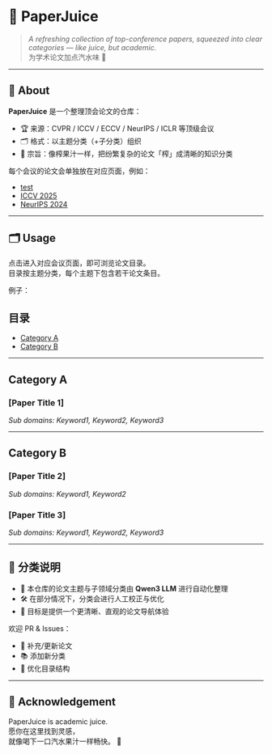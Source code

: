 # 🧃 PaperJuice

> *A refreshing collection of top-conference papers, squeezed into clear categories — like juice, but academic.*  
> 为学术论文加点汽水味 🍊

---

## 📖 About

**PaperJuice** 是一个整理顶会论文的仓库：  
- 🏆 来源：CVPR / ICCV / ECCV / NeurIPS / ICLR 等顶级会议  
- 🗂️ 格式：以主题分类（+子分类）组织  
- 🧃 宗旨：像榨果汁一样，把纷繁复杂的论文「榨」成清晰的知识分类  

每个会议的论文会单独放在对应页面，例如：  
- [test](./test.md)  
- [ICCV 2025](./ICCV2025.md)  
- [NeurIPS 2024](./NeurIPS2024.md)  

---

## 🗂️ Usage

点击进入对应会议页面，即可浏览论文目录。  
目录按主题分类，每个主题下包含若干论文条目。  

例子：  

## 目录

- [Category A](#category-a)
- [Category B](#category-b)

---

## Category A

### [Paper Title 1]  
_Sub domains: Keyword1, Keyword2, Keyword3_  

---

## Category B

### [Paper Title 2]  
_Sub domains: Keyword1, Keyword2_  

### [Paper Title 3]  
_Sub domains: Keyword1, Keyword2, Keyword3_  

---


## 🧠 分类说明

- 📌 本仓库的论文主题与子领域分类由 **Qwen3 LLM** 进行自动化整理  
- 🛠️ 在部分情况下，分类会进行人工校正与优化  
- 🎯 目标是提供一个更清晰、直观的论文导航体验
  
欢迎 PR & Issues：  
- 📝 补充/更新论文  
- 📚 添加新分类  
- 🚀 优化目录结构  

---

## 🥤 Acknowledgement

PaperJuice is academic juice.  
愿你在这里找到灵感，  
就像喝下一口汽水果汁一样畅快。 🍊
